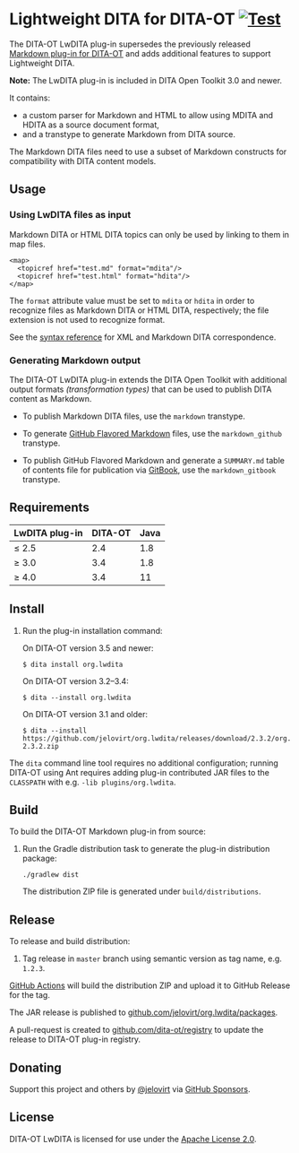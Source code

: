 # Lightweight DITA for DITA-OT [![Test](https://github.com/jelovirt/org.lwdita/actions/workflows/test.yml/badge.svg)](https://github.com/jelovirt/org.lwdita/actions/workflows/test.yml)

The DITA-OT LwDITA plug-in supersedes the previously released [Markdown
plug-in for DITA-OT](https://github.com/jelovirt/dita-ot-markdown) and
adds additional features to support Lightweight DITA.

**Note:** The LwDITA plug-in is included in DITA Open Toolkit 3.0 and
newer.

It contains:

- a custom parser for Markdown and HTML to allow using MDITA and HDITA
  as a source document format,
- and a transtype to generate Markdown from DITA source.

The Markdown DITA files need to use a subset of Markdown constructs for
compatibility with DITA content models.

## Usage

### Using LwDITA files as input

Markdown DITA or HTML DITA topics can only be used by linking to them in
map files.

``` {.xml}
<map>
  <topicref href="test.md" format="mdita"/>
  <topicref href="test.html" format="hdita"/>
</map>
```

The `format` attribute value must be set to `mdita` or `hdita` in order
to recognize files as Markdown DITA or HTML DITA, respectively; the file
extension is not used to recognize format.

See the [syntax
reference](https://github.com/jelovirt/org.lwdita/wiki/Syntax-reference)
for XML and Markdown DITA correspondence.

### Generating Markdown output

The DITA-OT LwDITA plug-in extends the DITA Open Toolkit with additional
output formats *(transformation types)* that can be used to publish DITA
content as Markdown.

- To publish Markdown DITA files, use the `markdown` transtype.

- To generate [GitHub Flavored
  Markdown](https://help.github.com/categories/writing-on-github/)
  files, use the `markdown_github` transtype.

- To publish GitHub Flavored Markdown and generate a `SUMMARY.md` table
  of contents file for publication via
  [GitBook](https://www.gitbook.com), use the `markdown_gitbook`
  transtype.

## Requirements

| LwDITA plug-in | DITA-OT | Java |
|----------------|---------|------|
| ≤ 2.5          | 2.4     | 1.8  |
| ≥ 3.0          | 3.4     | 1.8  |
| ≥ 4.0          | 3.4     | 11   |

## Install

1.  Run the plug-in installation command:

    On DITA-OT version 3.5 and newer:

    ``` shell
    $ dita install org.lwdita
    ```

    On DITA-OT version 3.2–3.4:

    ``` shell
    $ dita --install org.lwdita
    ```

    On DITA-OT version 3.1 and older:

    ``` shell
    $ dita --install https://github.com/jelovirt/org.lwdita/releases/download/2.3.2/org.lwdita-2.3.2.zip
    ```

The `dita` command line tool requires no additional configuration;
running DITA-OT using Ant requires adding plug-in contributed JAR files
to the `CLASSPATH` with e.g. `-lib plugins/org.lwdita`.

## Build

To build the DITA-OT Markdown plug-in from source:

1.  Run the Gradle distribution task to generate the plug-in
    distribution package:

    ``` shell
    ./gradlew dist
    ```

    The distribution ZIP file is generated under `build/distributions`.

## Release

To release and build distribution:

1.  Tag release in `master` branch using semantic version as tag name,
    e.g. `1.2.3`.

[GitHub Actions](.github/workflows/dist.yml) will build the
distribution ZIP and upload it to GitHub Release for the tag.

The JAR release is published to [github.com/jelovirt/org.lwdita/packages](https://github.com/jelovirt/org.lwdita/packages/).

A pull-request is created to [github.com/dita-ot/registry](https://github.com/dita-ot/registry)
to update the release to DITA-OT plug-in registry.

## Donating

Support this project and others by
[@jelovirt](https://github.com/jelovirt) via [GitHub
Sponsors](https://github.com/sponsors/jelovirt).

## License

DITA-OT LwDITA is licensed for use under the [Apache License
2.0](http://www.apache.org/licenses/LICENSE-2.0).
